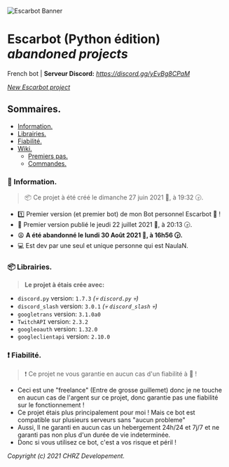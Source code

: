 ![Escarbot Banner](https://eapi.pcloud.com/getpubthumb?code=XZRid0ZTDpXjJtGtXHb2MjxJB6w57vMB4V0&linkpassword=undefined&size=1078x190&crop=0&type=auto)
# Escarbot (Python édition) _abandoned projects_
French bot | **Serveur Discord:** _https://discord.gg/yEvBg8CPaM_

_[New Escarbot project](https://github.com/NaulaN/Escarbot-java)_

## Sommaires.
* [Information.](#-information)
* [Librairies.](#-librairies)
* [Fiabilité.](#-fiabilité)
* [Wiki.](https://github.com/NaulaN/Escarbot-py/wiki)
    * [Premiers pas.](https://github.com/NaulaN/Escarbot-py/wiki/Premiers-pas)
    * [Commandes.](https://github.com/NaulaN/Escarbot-py/wiki/Commandes)

### 📰 Information.
> 📦 Ce projet à été créé le ‎dimanche ‎27 ‎juin ‎2021 📅, à ‏‎19:32 🕞.
* 1️⃣ Premier version (et premier bot) de mon Bot personnel Escarbot 🤖 !
* 🧐 Premier version publié le ‎jeudi ‎22 ‎juillet ‎2021 📅, à ‏‎20:13 🕞.
* 😩 **A été abandonné le ‎lundi ‎30 ‎Août ‎2021 📅, à ‎‎16h56 🕞.**
* 💻 Est dev par une seul et unique personne qui est NaulaN.

### 📦 Librairies.
> **Le projet à étais crée avec:**
* `discord.py` version: `1.7.3` _(💀 `discord.py` 💀)_
* `discord_slash` version: `3.0.1` _(💀 `discord_slash` 💀)_
* `googletrans` version: `3.1.0a0`
* `TwitchAPI` version: `2.3.2`
* `googleoauth` version: `1.32.0`
* `googleclientapi` version: `2.10.0`

### ❗ Fiabilité.
> ❗ Ce projet ne vous garantie en aucun cas d'un fiabilité à 💯 !
* Ceci est une "freelance" (Entre de grosse guillemet) donc je ne touche en aucun cas de l'argent sur ce projet, donc garantie pas une fiabilité sur le fonctionnement !
* Ce projet étais plus principalement pour moi ! Mais ce bot est compatible sur plusieurs serveurs sans "aucun probleme"
* Aussi, Il ne garanti en aucun cas un hebergement 24h/24 et 7j/7 et ne garanti pas non plus d'un durée de vie indeterminée.
* Donc si vous utilisez ce bot, c'est a vos risque et péril !



_Copyright (c) 2021 CHRZ Developement._
